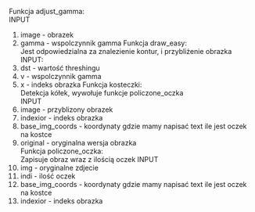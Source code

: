 Funkcja adjust_gamma:   
INPUT   
1.  image - obrazek 
2.  gamma - wspolczynnik gamma
Funkcja draw_easy:  
Jest odpowiedzialna za znalezienie kontur, i przybliżenie obrazka   
INPUT:  
1.  dst - wartość threshingu
2.  v - wspolczynnik gamma  
3.  x - indeks obrazka
Funkcja kosteczki:  
Detekcja kółek, wywołuje funkcje policzone_oczka    
INPUT  
1.  image - przyblizony obrazek 
2.  indexior - indeks obrazka   
3.  base_img_coords - koordynaty gdzie mamy napisać text ile jest oczek na kostce   
4.  original - oryginalna wersja obrazka    
Funkcja policzone_oczka:  
Zapisuje obraz wraz z ilością oczek 
INPUT  
1.  img - oryginalne zdjecie    
2.  indi - ilość oczek  
3.  base_img_coords - koordynaty gdzie mamy napisać text ile jest oczek na kostce   
4.  indexior - indeks obrazka   
